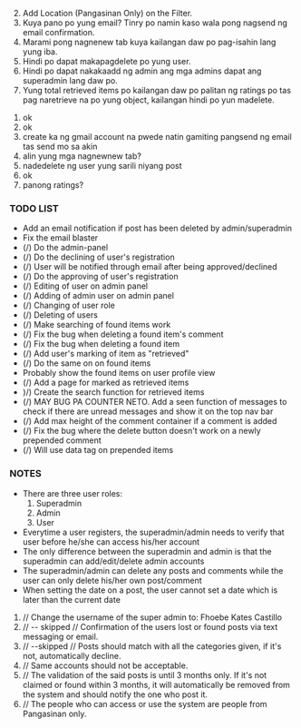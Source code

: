 <!-- 1. Change background into something that's related to Pangasinan.  -->
2. Add Location (Pangasinan Only) on the Filter.
3. Kuya pano po yung email? Tinry po namin kaso wala pong nagsend ng email confirmation.
4. Marami pong nagnenew tab kuya kailangan daw po pag-isahin lang yung iba.
5. Hindi po dapat makapagdelete po yung user.
6. Hindi po dapat nakakaadd ng admin ang mga admins dapat ang superadmin lang daw po.
7. Yung total retrieved items po kailangan daw po palitan ng ratings po tas pag naretrieve na po yung object, kailangan hindi po yun madelete.

1) ok
2) ok
3) create ka ng gmail account na pwede natin gamiting pangsend ng email tas send mo sa akin
4) alin yung mga nagnewnew tab?
5) nadedelete ng user yung sarili niyang post
6) ok
7) panong ratings?


<h3>TODO LIST</h3>
<ul>
	<li>Add an email notification if post has been deleted by admin/superadmin</li>
	<li>Fix the email blaster</li>
	<li>(/) Do the admin-panel</li>
	<li>(/) Do the  declining of user's registration</li>
	<li>(/) User will be notified through email after being approved/declined</li>
	<li>(/) Do the approving of user's registration</li>
	<li>(/) Editing of user on admin panel</li>
	<li>(/) Adding of admin user on admin panel</li>
	<li>(/) Changing of user role </li>
	<li>(/) Deleting of users</li>
	<li>(/) Make searching of found items work</li>
	<li>(/) Fix the bug when deleting a found item's comment</li>
	<li>(/) Fix the bug when deleting a found item </li>
	<li>(/) Add user's marking of item as "retrieved"</li>
	<li>(/) Do the same on on found items</li>
	<li>Probably show the found items on user profile view</li>
	<li>(/) Add a page for marked as retrieved items</li>
	<li>)/) Create the search function for retrieved items</li>
	<li>(/) MAY BUG PA COUNTER NETO. Add a seen function of messages to check if there are unread messages and show it on the top nav bar</li>
	<li>(/) Add max height of the comment container if a comment is added</li>
	<li>(/) Fix the bug where the delete button doesn't work on a newly prepended comment</li>
	<li>(/) Will use data tag on prepended items</li>
</ul>

<h3>NOTES</h3>
<ul>
	<li>There are three user roles: 
		<ol>
			<li>Superadmin</li>
			<li>Admin</li>
			<li>User</li>
		</ol>
	</li>
	<li>Everytime a user registers, the superadmin/admin needs to verify that user before he/she can access his/her account</li>
	<li>The only difference between the superadmin and admin is that the superadmin can add/edit/delete admin accounts</li>
	<li>The superadmin/admin can delete any posts and comments while the user can only delete his/her own post/comment</li>
	<li>When setting the date on a post, the user cannot set a date which is later than the current date</li>
</ul>

1. // Change the username of the super admin to: Fhoebe Kates Castillo
2. // -- skipped // Confirmation of the users lost or found posts via text messaging or email.
3. // --skipped // Posts should match with all the categories given, if it's not, automatically decline.
4. // Same accounts should not be acceptable.
5. // The validation of the said posts is until 3 months only. If it's not claimed or found within 3 months, it will automatically be removed from the system and should notify the one who post it.
6. // The people who can access or use the system are people from Pangasinan only.